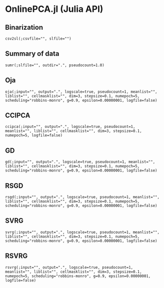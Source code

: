# OnlinePCA.jl (Julia API)

## Binarization
```@docs
csv2sl(;csvfile="", slfile="")
```

## Summary of data
```@docs
sumr(;slfile="", outdir=".", pseudocount=1.0)
```

## Oja
```@docs
oja(;input="", output=".", logscale=true, pseudocount=1, meanlist="", liblist="", cellmasklist="", dim=3, stepsize=0.1, numepoch=5, scheduling="robbins-monro", g=0.9, epsilon=0.00000001, logfile=false)
```

## CCIPCA
```@docs
ccipca(;input="", output=".", logscale=true, pseudocount=1, meanlist="", liblist="", cellmasklist="", dim=3, stepsize=0.1, numepoch=5, logfile=false)
```

## GD
```@docs
gd(;input="", output=".", logscale=true, pseudocount=1, meanlist="", liblist="", cellmasklist="", dim=3, stepsize=0.1, numepoch=5, scheduling="robbins-monro", g=0.9, epsilon=0.00000001, logfile=false)
```

## RSGD
```@docs
rsgd(;input="", output=".", logscale=true, pseudocount=1, meanlist="", liblist="", cellmasklist="", dim=3, stepsize=0.1, numepoch=5, scheduling="robbins-monro", g=0.9, epsilon=0.00000001, logfile=false)
```

## SVRG
```@docs
svrg(;input="", output=".", logscale=true, pseudocount=1, meanlist="", liblist="", cellmasklist="", dim=3, stepsize=0.1, numepoch=5, scheduling="robbins-monro", g=0.9, epsilon=0.00000001, logfile=false)
```

## RSVRG
```@docs
rsvrg(;input="", output=".", logscale=true, pseudocount=1, meanlist="", liblist="", cellmasklist="", dim=3, stepsize=0.1, numepoch=5, scheduling="robbins-monro", g=0.9, epsilon=0.00000001, logfile=false)
```
